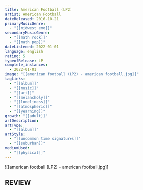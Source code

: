 ```yaml
---
title: American Football (LP2)
artist: American Football
dateReleased: 2016-10-21
primaryMusicGenre:
  - "[[midwest emo]]"
secondaryMusicGenre:
  - "[[math rock]]"
  - "[[math pop]]"
dateListened: 2022-01-01
language: english
rating: 5
typeofRelease: LP
complete_instances:
  - 2022-01-01
image: "[[american football (LP2) - american football.jpg]]"
tagLinks:
  - "[[album]]"
  - "[[music]]"
  - "[[art]]"
  - "[[melancholy]]"
  - "[[loneliness]]"
  - "[[atmospheric]]"
  - "[[yearning]]"
growth: "[[adult]]"
artDescription:
artType:
  - "[[album]]"
artStyle:
  - "[[uncommon time signatures]]"
  - "[[suburban]]"
mediumUsed:
  - "[[physical]]"
---
```

![[american football (LP2) - american football.jpg]]
## REVIEW

